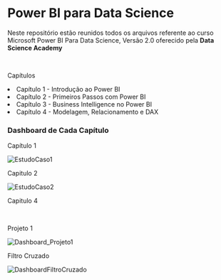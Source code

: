 # Power BI para Data Science
<p>Neste repositório estão reunidos todos os arquivos referente ao curso Microsoft Power BI Para Data Science, Versão 2.0 oferecido pela <b>Data Science Academy</b><p><br>
<p>Capítulos</p>
<li> Capítulo 1 - Introdução ao Power BI</li>
<li> Capítulo 2 - Primeiros Passos com Power BI</li>
<li> Capítulo 3 - Business Intelligence no Power BI</li>
<li> Capítulo 4 - Modelagem, Relacionamento e DAX </li>

<h3>Dashboard de Cada Capítulo</h3>
<p>Capítulo 1</p>

![EstudoCaso1](https://user-images.githubusercontent.com/11504380/104217888-b8213900-541a-11eb-9598-94dc341d357c.png)

<p>Capitulo 2</p>

![EstudoCaso2](https://user-images.githubusercontent.com/11504380/104218140-10583b00-541b-11eb-91cb-647571c4d23e.png)

<p>Capitulo 4</p><br>
<p>Projeto 1</p>

![Dashboard_Projeto1](https://user-images.githubusercontent.com/11504380/104812521-8bd23780-57e1-11eb-97dd-96cf7ea00021.png)

<p>Filtro Cruzado</p>

![DashboardFiltroCruzado](https://user-images.githubusercontent.com/11504380/104812552-d3f15a00-57e1-11eb-9027-62d1a3dbec01.png)
